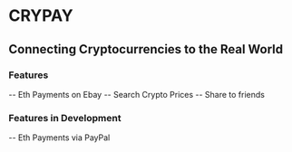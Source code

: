# CRYPAY
## Connecting Cryptocurrencies to the Real World
### Features
-- Eth Payments on Ebay
-- Search Crypto Prices
-- Share to friends
### Features in Development
-- Eth Payments via PayPal
